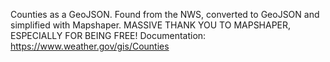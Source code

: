 Counties as a GeoJSON. Found from the NWS, converted to GeoJSON and simplified with Mapshaper. MASSIVE THANK YOU TO MAPSHAPER, ESPECIALLY FOR BEING FREE! Documentation: https://www.weather.gov/gis/Counties

